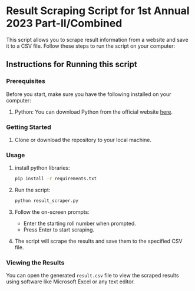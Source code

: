 
# Result Scraping Script for 1st Annual 2023 Part-II/Combined 

This script allows you to scrape result information from a website and save it to a CSV file. Follow these steps to run the script on your computer:

## Instructions for Running this script
### Prerequisites

Before you start, make sure you have the following installed on your computer:

1. Python: You can download Python from the official website [here](https://www.python.org/downloads/).

### Getting Started

1. Clone or download the repository to your local machine.


### Usage

1. install python libraries:
    ```bash
    pip install -r requirements.txt
    ```
2. Run the script:

   ```bash
   python result_scraper.py
   ```

3. Follow the on-screen prompts:
   - Enter the starting roll number when prompted.
   - Press Enter to start scraping.

4. The script will scrape the results and save them to the specified CSV file.

### Viewing the Results

You can open the generated `result.csv` file to view the scraped results using software like Microsoft Excel or any text editor.